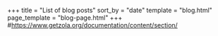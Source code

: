 +++
title = "List of blog posts"
sort_by = "date"
template = "blog.html"
page_template = "blog-page.html"
+++
#https://www.getzola.org/documentation/content/section/